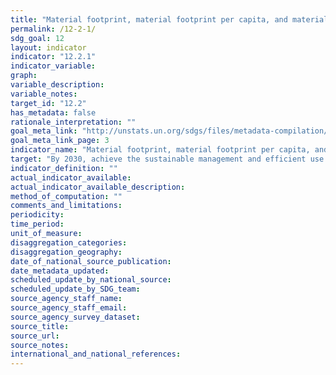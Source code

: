 ```yaml
---
title: "Material footprint, material footprint per capita, and material footprint per GDP"
permalink: /12-2-1/
sdg_goal: 12
layout: indicator
indicator: "12.2.1"
indicator_variable: 
graph: 
variable_description: 
variable_notes: 
target_id: "12.2"
has_metadata: false
rationale_interpretation: ""
goal_meta_link: "http://unstats.un.org/sdgs/files/metadata-compilation/Metadata-Goal-12.pdf"
goal_meta_link_page: 3
indicator_name: "Material footprint, material footprint per capita, and material footprint per GDP"
target: "By 2030, achieve the sustainable management and efficient use of natural resources."
indicator_definition: ""
actual_indicator_available: 
actual_indicator_available_description: 
method_of_computation: ""
comments_and_limitations: 
periodicity: 
time_period: 
unit_of_measure: 
disaggregation_categories: 
disaggregation_geography: 
date_of_national_source_publication: 
date_metadata_updated: 
scheduled_update_by_national_source: 
scheduled_update_by_SDG_team: 
source_agency_staff_name: 
source_agency_staff_email: 
source_agency_survey_dataset: 
source_title: 
source_url: 
source_notes: 
international_and_national_references: 
---
```



